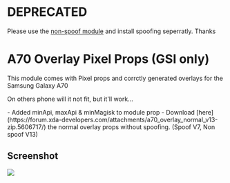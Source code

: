 # DEPRECATED
Please use the [non-spoof module](https://github.com/Googlers-Magisk-Repo/samsung_a70_overlay) and install spoofing seperratly. Thanks

# A70 Overlay Pixel Props (GSI only)
This module comes with Pixel props and corrctly generated overlays for the Samsung Galaxy A70

On others phone will it not fit, but it'll work...

<changelog version="2022-05-22">
  - Added minApi, maxApi & minMagisk to module prop
  - Download [here](https://forum.xda-developers.com/attachments/a70_overlay_normal_v13-zip.5606717/) the normal overlay props without spoofing. (Spoof V7, Non spoof V13)
</changelog>

## Screenshot
![](https://forum.xda-developers.com/attachments/screenshot_20220424-102840_magisk-png.5596747/)
